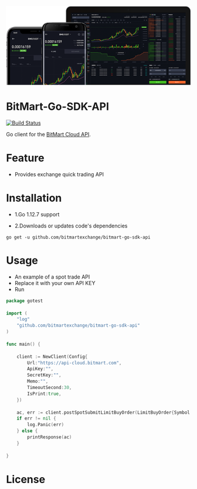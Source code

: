 [![Logo](./logo.png)](https://bitmart.com)

BitMart-Go-SDK-API
=========================
<p align="left">
    <a href='#'><img src='https://travis-ci.org/meolu/walle-web.svg?branch=master' alt="Build Status"></a>  
</p>

Go client for the [BitMart Cloud API](http://developer-pro.bitmart.com).



Feature
=========================
- Provides exchange quick trading API


Installation
=========================

* 1.Go 1.12.7 support

* 2.Downloads or updates code's dependencies
```git
go get -u github.com/bitmartexchange/bitmart-go-sdk-api
```


Usage
=========================
* An example of a spot trade API
* Replace it with your own API KEY
* Run
```go
package gotest

import (
	"log"
	"github.com/bitmartexchange/bitmart-go-sdk-api"
)

func main() {

	client := NewClient(Config{
		Url:"https://api-cloud.bitmart.com",
		ApiKey:"",
		SecretKey:"",
		Memo:"",
		TimeoutSecond:30,
		IsPrint:true,
	})

	ac, err := client.postSpotSubmitLimitBuyOrder(LimitBuyOrder{Symbol:"BTC_USDT", Size:"8800", Price:"0.01"})
	if err != nil {
		log.Panic(err)
	} else {
		printResponse(ac)
	}

}


```


License
=========================
